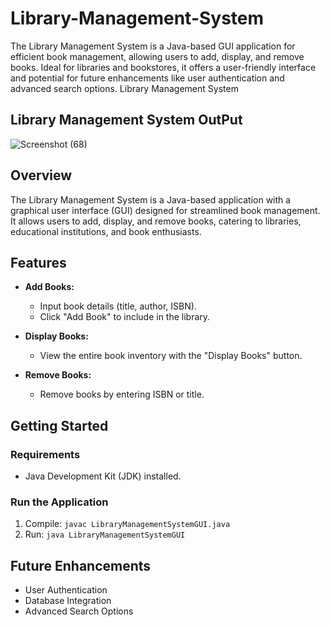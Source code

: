 # Library-Management-System
The Library Management System is a Java-based GUI application for efficient book management, allowing users to add, display, and remove books. Ideal for libraries and bookstores, it offers a user-friendly interface and potential for future enhancements like user authentication and advanced search options.
Library Management System
## Library Management System OutPut
![Screenshot (68)](https://github.com/harrycoder1/Library-Management-System/assets/113229401/4390dbe3-8706-486f-95d0-0164f75b9b32)

## Overview

The Library Management System is a Java-based application with a graphical user interface (GUI) designed for streamlined book management. It allows users to add, display, and remove books, catering to libraries, educational institutions, and book enthusiasts.

## Features

- **Add Books:**
  - Input book details (title, author, ISBN).
  - Click "Add Book" to include in the library.

- **Display Books:**
  - View the entire book inventory with the "Display Books" button.

- **Remove Books:**
  - Remove books by entering ISBN or title.

## Getting Started

### Requirements

- Java Development Kit (JDK) installed.

### Run the Application

1. Compile: `javac LibraryManagementSystemGUI.java`
2. Run: `java LibraryManagementSystemGUI`

## Future Enhancements

- User Authentication
- Database Integration
- Advanced Search Options





